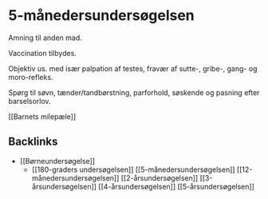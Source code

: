 # 5-månedersundersøgelsen
Amning til anden mad.

Vaccination tilbydes.

Objektiv us. med især palpation af testes, fravær af sutte-, gribe-, gang- og moro-refleks.

Spørg til søvn, tænder/tandbørstning, parforhold, søskende og pasning efter barselsorlov.

[[Barnets milepæle]]

## Backlinks
* [[Børneundersøgelse]]
	* [[180-graders undersøgelsen]]
[[5-månedersundersøgelsen]]
[[12-månedersundersøgelsen]]
[[2-årsundersøgelsen]]
[[3-årsundersøgelsen]]
[[4-årsundersøgelsen]]
[[5-årsundersøgelsen]]

<!-- #anki/tag/med/gp #anki/deck/Medicine -->

<!-- {BearID:8CF0781B-5C29-4FEC-AC55-BB718FEF778C-76574-0000983A28842A18} -->
